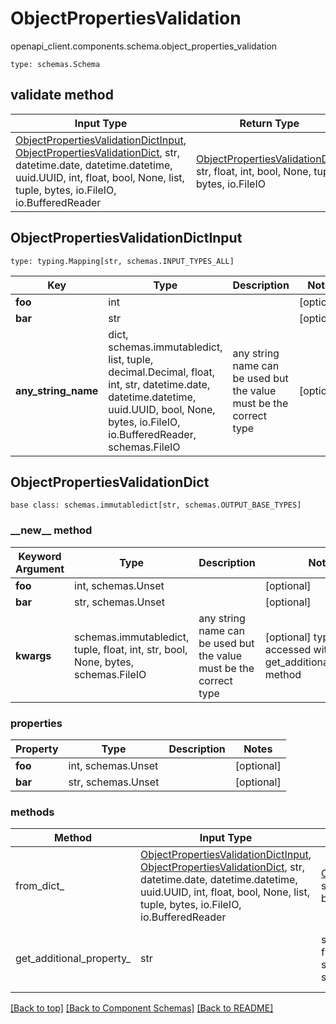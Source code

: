 # ObjectPropertiesValidation
openapi_client.components.schema.object_properties_validation
```
type: schemas.Schema
```

## validate method
Input Type | Return Type | Notes
------------ | ------------- | -------------
[ObjectPropertiesValidationDictInput](#objectpropertiesvalidationdictinput), [ObjectPropertiesValidationDict](#objectpropertiesvalidationdict), str, datetime.date, datetime.datetime, uuid.UUID, int, float, bool, None, list, tuple, bytes, io.FileIO, io.BufferedReader | [ObjectPropertiesValidationDict](#objectpropertiesvalidationdict), str, float, int, bool, None, tuple, bytes, io.FileIO |

## ObjectPropertiesValidationDictInput
```
type: typing.Mapping[str, schemas.INPUT_TYPES_ALL]
```
Key | Type |  Description | Notes
------------ | ------------- | ------------- | -------------
**foo** | int |  | [optional]
**bar** | str |  | [optional]
**any_string_name** | dict, schemas.immutabledict, list, tuple, decimal.Decimal, float, int, str, datetime.date, datetime.datetime, uuid.UUID, bool, None, bytes, io.FileIO, io.BufferedReader, schemas.FileIO | any string name can be used but the value must be the correct type | [optional]

## ObjectPropertiesValidationDict
```
base class: schemas.immutabledict[str, schemas.OUTPUT_BASE_TYPES]

```
### &lowbar;&lowbar;new&lowbar;&lowbar; method
Keyword Argument | Type | Description | Notes
---------------- | ---- | ----------- | -----
**foo** | int, schemas.Unset |  | [optional]
**bar** | str, schemas.Unset |  | [optional]
**kwargs** | schemas.immutabledict, tuple, float, int, str, bool, None, bytes, schemas.FileIO | any string name can be used but the value must be the correct type | [optional] typed value is accessed with the get_additional_property_ method

### properties
Property | Type | Description | Notes
-------- | ---- | ----------- | -----
**foo** | int, schemas.Unset |  | [optional]
**bar** | str, schemas.Unset |  | [optional]

### methods
Method | Input Type | Return Type | Notes
------ | ---------- | ----------- | ------
from_dict_ | [ObjectPropertiesValidationDictInput](#objectpropertiesvalidationdictinput), [ObjectPropertiesValidationDict](#objectpropertiesvalidationdict), str, datetime.date, datetime.datetime, uuid.UUID, int, float, bool, None, list, tuple, bytes, io.FileIO, io.BufferedReader | [ObjectPropertiesValidationDict](#objectpropertiesvalidationdict), str, float, int, bool, None, tuple, bytes, io.FileIO | a constructor
get_additional_property_ | str | schemas.immutabledict, tuple, float, int, str, bool, None, bytes, schemas.FileIO, schemas.Unset | provides type safety for additional properties

[[Back to top]](#top) [[Back to Component Schemas]](../../../README.md#Component-Schemas) [[Back to README]](../../../README.md)
